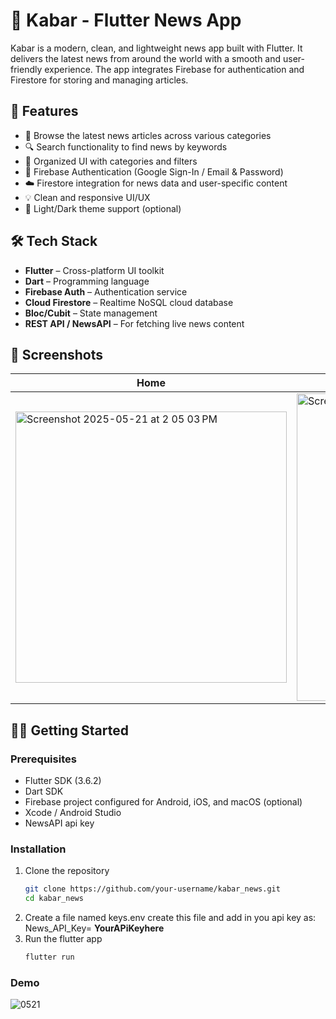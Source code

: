 # 📰 Kabar - Flutter News App

Kabar is a modern, clean, and lightweight news app built with Flutter. It delivers the latest news from around the world with a smooth and user-friendly experience. The app integrates Firebase for authentication and Firestore for storing and managing articles.

## 🚀 Features

- 🧭 Browse the latest news articles across various categories
- 🔍 Search functionality to find news by keywords
- 📂 Organized UI with categories and filters
- 🔐 Firebase Authentication (Google Sign-In / Email & Password)
- ☁️ Firestore integration for news data and user-specific content
- 💡 Clean and responsive UI/UX
- 🌙 Light/Dark theme support (optional)

## 🛠️ Tech Stack

- **Flutter** – Cross-platform UI toolkit
- **Dart** – Programming language
- **Firebase Auth** – Authentication service
- **Cloud Firestore** – Realtime NoSQL cloud database
- **Bloc/Cubit** – State management
- **REST API / NewsAPI** – For fetching live news content

## 📸 Screenshots

| Home | Article | Search |
|------|---------|--------|
| <img width="434" alt="Screenshot 2025-05-21 at 2 05 03 PM" src="https://github.com/user-attachments/assets/aa283e9f-f0af-415f-bda6-a04ec86c1805" />| <img width="492" alt="Screenshot 2025-05-21 at 2 06 11 PM" src="https://github.com/user-attachments/assets/9c8e9064-0ae0-452e-9f18-6d436b638fce" />| <img width="492" alt="Screenshot 2025-05-21 at 2 06 53 PM" src="https://github.com/user-attachments/assets/817a16a4-49cf-4f83-a8fe-b6e6bd7872d2"/>|


## 🧑‍💻 Getting Started

### Prerequisites

- Flutter SDK (3.6.2)
- Dart SDK
- Firebase project configured for Android, iOS, and macOS (optional)
- Xcode / Android Studio
- NewsAPI api key

### Installation

1. Clone the repository
   ```bash
   git clone https://github.com/your-username/kabar_news.git
   cd kabar_news
   ```
2. Create a file named keys.env
   create this file and add in you api key as:
   News_API_Key= **YourAPiKeyhere**
3. Run the flutter app
   ```bash
   flutter run
   ```
### Demo
![0521](https://github.com/user-attachments/assets/32cc14f0-2dd3-4546-9964-cee8c5d08d39)

   
